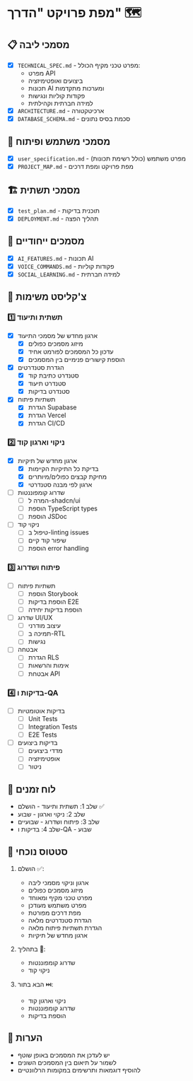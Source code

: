 # מפת פרויקט "הדרך" 🗺️

## 📋 מסמכי ליבה
- [x] `TECHNICAL_SPEC.md` - מפרט טכני מקיף הכולל:
  - מפרט API
  - ביצועים ואופטימיזציה
  - תכונות AI ומערכות מתקדמות
  - פקודות קוליות ונגישות
  - למידה חברתית וקהילתית
- [x] `ARCHITECTURE.md` - ארכיטקטורה
- [x] `DATABASE_SCHEMA.md` - סכמת בסיס נתונים

## 👤 מסמכי משתמש ופיתוח
- [x] `user_specification.md` - מפרט משתמש (כולל רשימת תכונות)
- [x] `PROJECT_MAP.md` - מפת פרויקט ומפת דרכים

## 🏗️ מסמכי תשתית
- [x] `test_plan.md` - תוכנית בדיקות
- [x] `DEPLOYMENT.md` - תהליך הפצה

## 🚀 מסמכים ייחודיים
- [x] `AI_FEATURES.md` - תכונות AI
- [x] `VOICE_COMMANDS.md` - פקודות קוליות
- [x] `SOCIAL_LEARNING.md` - למידה חברתית

## 🎯 צ'קליסט משימות

### 1️⃣ תשתית ותיעוד
- [x] ארגון מחדש של מסמכי התיעוד
  - [x] מיזוג מסמכים כפולים
  - [x] עדכון כל המסמכים לפורמט אחיד
  - [x] הוספת קישורים פנימיים בין המסמכים
- [x] הגדרת סטנדרטים
  - [x] סטנדרט כתיבת קוד
  - [x] סטנדרט תיעוד
  - [x] סטנדרט בדיקות
- [x] תשתיות פיתוח
  - [x] הגדרת Supabase
  - [x] הגדרת Vercel
  - [x] הגדרת CI/CD

### 2️⃣ ניקוי וארגון קוד
- [x] ארגון מחדש של תיקיות
  - [x] בדיקת כל התיקיות הקיימות
  - [x] מחיקת קבצים כפולים/מיותרים
  - [x] ארגון לפי מבנה סטנדרטי
- [ ] שדרוג קומפוננטות
  - [ ] המרה ל-shadcn/ui
  - [ ] הוספת TypeScript types
  - [ ] הוספת JSDoc
- [ ] ניקוי קוד
  - [ ] טיפול ב-linting issues
  - [ ] שיפור קוד קיים
  - [ ] הוספת error handling

### 3️⃣ פיתוח ושדרוג
- [ ] תשתיות פיתוח
  - [ ] הוספת Storybook
  - [ ] הוספת בדיקות E2E
  - [ ] הוספת בדיקות יחידה
- [ ] שדרוג UI/UX
  - [ ] עיצוב מודרני
  - [ ] תמיכה ב-RTL
  - [ ] נגישות
- [ ] אבטחה
  - [ ] הגדרת RLS
  - [ ] אימות והרשאות
  - [ ] אבטחת API

### 4️⃣ בדיקות ו-QA
- [ ] בדיקות אוטומטיות
  - [ ] Unit Tests
  - [ ] Integration Tests
  - [ ] E2E Tests
- [ ] בדיקות ביצועים
  - [ ] מדדי ביצועים
  - [ ] אופטימיזציה
  - [ ] ניטור

## 📅 לוח זמנים
- שלב 1: תשתית ותיעוד - הושלם ✅
- שלב 2: ניקוי וארגון - שבוע
- שלב 3: פיתוח ושדרוג - שבועיים
- שלב 4: בדיקות ו-QA - שבוע

## 🔄 סטטוס נוכחי
1. הושלם ✅:
   - ארגון וניקוי מסמכי ליבה
   - מיזוג מסמכים כפולים
   - מפרט טכני מקיף ומאוחד
   - מפרט משתמש מעודכן
   - מפת דרכים מפורטת
   - הגדרת סטנדרטים מלאה
   - הגדרת תשתיות פיתוח מלאה
   - ארגון מחדש של תיקיות

2. בתהליך 🔄:
   - שדרוג קומפוננטות
   - ניקוי קוד

3. הבא בתור ⏭️:
   - ניקוי וארגון קוד
   - שדרוג קומפוננטות
   - הוספת בדיקות

## 📝 הערות
- יש לעדכן את המסמכים באופן שוטף
- לשמור על תיאום בין המסמכים השונים
- להוסיף דוגמאות ותרשימים במקומות הרלוונטיים 